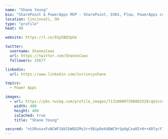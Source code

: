 ```yaml
---
name: "Shane Young"
bio: "SharePoint & PowerApps MVP - SharePoint, O365, Flow, PowerApps consulting? @PowerApps911 | Pure Snark? You found it."
location: Cincinnati, OH
type: "profile"
heat: 98

website: https://t.co/91p5BQ3pUe

twitter:
  username: ShanesCows
  url: https://twitter.com/ShanesCows
  followers: 15677

linkedin:
  url: https://www.linkedin.com/in/cincyshane

topics:
  - Power Apps

images:
  - url: https://pbs.twimg.com/profile_images/713100007398883329/qUzvsvQ3_400x400.jpg
    width: 400
    height: 400
    isCached: true
    title: "Shane Young"

secured: "ntSRusxxFuNCWF1bbIbWQGIMs3r+5BipOeXdQWC9rSp0gCxa0I+0r+A97ycY7Zc55F7e5nK9whQRe3WoZOSK77qF0EVuGEKBdidmWiG/HpPNh+71NaWV5AHDheUk3x5Wc0iJmaZyDeAQynHqPeNjX7sAtj+RL5U7IZkpPbn9bcQMqkxbpfVMIBSzxXQHqF4ZODEzgSQsTI49tlxwL76oM8RM44pNnRTW/be9sJcBc6dIlsc3AM/DVo3c7wUaoY97ggqJFdGPX5KjF0OKbapnGUpHTUKheo11uN9fDq91ybwEMIwOz7Ew2iUYvPgTMs2v3BeJSnqllv2r06F7mhUw4K/QGZMS7BR3RtFXd5p/OiBtpC0e9Xz8My4MDf8kiEx/IvSLqVzxD4NBbGe5cbpi0w0qAnotMwFMvF0kyu0FEMI=;kbe/x29QG0pBWNJYq6XeHA=="
---
```


